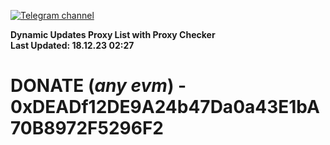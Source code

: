 [![Telegram channel](https://img.shields.io/endpoint?url=https://runkit.io/damiankrawczyk/telegram-badge/branches/master?url=https://t.me/n4z4v0d)](https://t.me/n4z4v0d) 

**Dynamic Updates Proxy List with Proxy Checker**  
**Last Updated: 18.12.23 02:27**

# DONATE (_any evm_) - 0xDEADf12DE9A24b47Da0a43E1bA70B8972F5296F2
